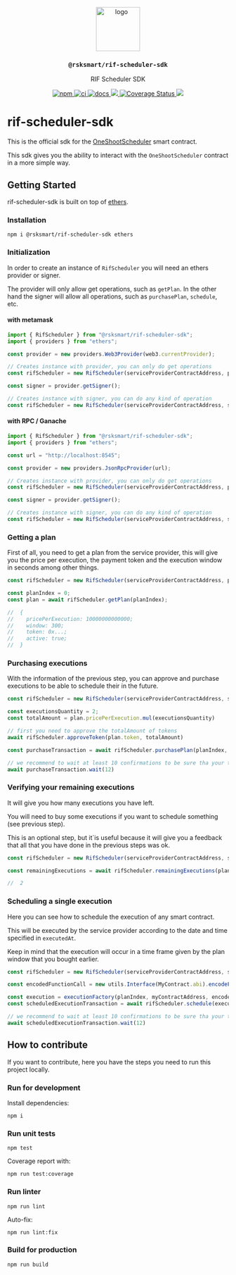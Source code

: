 <p align="middle">
  <img src="https://www.rifos.org/assets/img/logo.svg" alt="logo" height="100" >
</p>
<h3 align="middle"><code>@rsksmart/rif-scheduler-sdk</code></h3>
<p align="middle">
  RIF Scheduler SDK
</p>
<p align="middle">
  <a href="https://badge.fury.io/js/%40rsksmart%2Frif-scheduler-sdk">
    <img src="https://badge.fury.io/js/%40rsksmart%2Frif-scheduler-sdk.svg" alt="npm" />
  </a>
  <a href="https://github.com/rsksmart/rif-scheduler-sdk/actions/workflows/ci.yml" alt="ci">
    <img src="https://github.com/rsksmart/rif-scheduler-sdk/actions/workflows/ci.yml/badge.svg" alt="ci" />
  </a>
  <a href="https://developers.rsk.co/rif/scheduler/sdk">
    <img src="https://img.shields.io/badge/-docs-brightgreen" alt="docs" />
  </a>
  <a href="https://lgtm.com/projects/g/rsksmart/rif-scheduler-sdk/context:javascript">
    <img src="https://img.shields.io/lgtm/grade/javascript/github/rsksmart/rif-scheduler-sdk" />
  </a>
  <a href='https://coveralls.io/github/rsksmart/rif-scheduler-sdk?branch=main'>
    <img src='https://coveralls.io/repos/github/rsksmart/rif-scheduler-sdk/badge.svg?branch=main' alt='Coverage Status' />
  </a>
  <a href="https://hits.seeyoufarm.com">
    <img src="https://hits.seeyoufarm.com/api/count/incr/badge.svg?url=https%3A%2F%2Fgithub.com%2Filanolkies%2Frif-scheduler-sdk&count_bg=%2379C83D&title_bg=%23555555&icon=&icon_color=%23E7E7E7&title=hits&edge_flat=false"/>
  </a>
</p>

# rif-scheduler-sdk

This is the official sdk for the [OneShootScheduler](https://github.com/rsksmart/rif-scheduler-contracts) smart contract.

This sdk gives you the ability to interact with the `OneShootScheduler` contract in a more simple way.

## Getting Started

rif-scheduler-sdk is built on top of [ethers](https://docs.ethers.io/).

### Installation

```
npm i @rsksmart/rif-scheduler-sdk ethers
```

### Initialization

In order to create an instance of `RifScheduler` you will need an ethers provider or signer.

The provider will only allow get operations, such as `getPlan`. In the other hand the signer will allow all operations, such as `purchasePlan`, `schedule`, etc.

#### with metamask

```javascript
import { RifScheduler } from "@rsksmart/rif-scheduler-sdk";
import { providers } from "ethers";

const provider = new providers.Web3Provider(web3.currentProvider);

// Creates instance with provider, you can only do get operations
const rifScheduler = new RifScheduler(serviceProviderContractAddress, provider);

const signer = provider.getSigner();

// Creates instance with signer, you can do any kind of operation
const rifScheduler = new RifScheduler(serviceProviderContractAddress, signer);
```

#### with RPC / Ganache

```javascript
import { RifScheduler } from "@rsksmart/rif-scheduler-sdk";
import { providers } from "ethers";

const url = "http://localhost:8545";

const provider = new providers.JsonRpcProvider(url);

// Creates instance with provider, you can only do get operations
const rifScheduler = new RifScheduler(serviceProviderContractAddress, provider);

const signer = provider.getSigner();

// Creates instance with signer, you can do any kind of operation
const rifScheduler = new RifScheduler(serviceProviderContractAddress, signer);
```

### Getting a plan

First of all, you need to get a plan from the service provider, this will give you the price per execution, the payment token and the execution window in seconds among other things.

```javascript
const rifScheduler = new RifScheduler(serviceProviderContractAddress, provider);

const planIndex = 0;
const plan = await rifScheduler.getPlan(planIndex);

//  {
//    pricePerExecution: 10000000000000;
//    window: 300;
//    token: 0x...;
//    active: true;
//  }
```

### Purchasing executions

With the information of the previous step, you can approve and purchase executions to be able to schedule their in the future.

```javascript
const rifScheduler = new RifScheduler(serviceProviderContractAddress, signer);

const executionsQuantity = 2;
const totalAmount = plan.pricePerExecution.mul(executionsQuantity)

// first you need to approve the totalAmount of tokens
await rifScheduler.approveToken(plan.token, totalAmount)

const purchaseTransaction = await rifScheduler.purchasePlan(planIndex, executionsQuantity)

// we recommend to wait at least 10 confirmations to be sure tha your transaction was processed ok.
await purchaseTransaction.wait(12)
```

### Verifying your remaining executions

It will give you how many executions you have left.

You will need to buy some executions if you want to schedule something (see previous step).

This is an optional step, but it`is useful because it will give you a feedback that all that you have done in the previous steps was ok.

```javascript
const rifScheduler = new RifScheduler(serviceProviderContractAddress, signer);

const remainingExecutions = await rifScheduler.remainingExecutions(planIndex)

//  2
```

### Scheduling a single execution

Here you can see how to schedule the execution of any smart contract.

This will be executed by the service provider according to the date and time specified in `executedAt`.

Keep in mind that the execution will occur in a time frame given by the plan window that you bought earlier. 

```javascript
const rifScheduler = new RifScheduler(serviceProviderContractAddress, signer);

const encodedFunctionCall = new utils.Interface(MyContract.abi).encodeFunctionData('<MyContractFunction>', [arrayOfMyContractFunctionParameters])

const execution = executionFactory(planIndex, myContractAddress, encodedMethodCall, gas, executeAt, BigNumber.from(0), yourAccountAddress)
const scheduledExecutionTransaction = await rifScheduler.schedule(execution)

// we recommend to wait at least 10 confirmations to be sure tha your transaction was processed ok.
await scheduledExecutionTransaction.wait(12)
```

## How to contribute

If you want to contribute, here you have the steps you need to run this project locally.

### Run for development

Install dependencies:

```
npm i
```

### Run unit tests

```
npm test
```

Coverage report with:

```
npm run test:coverage
```

### Run linter

```
npm run lint
```

Auto-fix:

```
npm run lint:fix
```

### Build for production

```
npm run build
```
